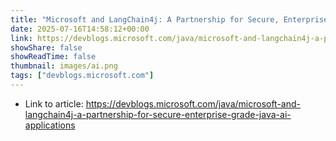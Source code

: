 ```yaml
---
title: "Microsoft and LangChain4j: A Partnership for Secure, Enterprise-Grade Java AI Applications"
date: 2025-07-16T14:58:12+00:00
link: https://devblogs.microsoft.com/java/microsoft-and-langchain4j-a-partnership-for-secure-enterprise-grade-java-ai-applications
showShare: false
showReadTime: false
thumbnail: images/ai.png
tags: ["devblogs.microsoft.com"]
---
```



- Link to article: https://devblogs.microsoft.com/java/microsoft-and-langchain4j-a-partnership-for-secure-enterprise-grade-java-ai-applications